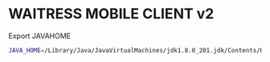 # WAITRESS MOBILE CLIENT v2

Export JAVAHOME

```sh
JAVA_HOME=/Library/Java/JavaVirtualMachines/jdk1.8.0_201.jdk/Contents/Home
```
